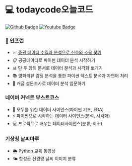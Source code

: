 # 💻 todaycode오늘코드
[![Github Badge](https://img.shields.io/badge/github-000000?style=flat-square&logo=github&link=https://github.com/corazzon)](https://github.com/corazzon)
[![Youtube Badge](https://img.shields.io/badge/Youtube-ff0000?style=flat-square&logo=youtube&link=https://www.youtube.com/c/todaycode)](https://www.youtube.com/c/todaycode)

### 🌱 인프런
- 📈 [증권 데이터 수집과 분석으로 신호와 소음 찾기](https://github.com/xoyeon/finance-data-analysis)
- 📋 공공데이터로 파이썬 데이터 분석 시작하기
- 📊 단 두 장의 문서로 데이터 분석과 시각화 뽀개기
- 📚 영화리뷰 감정 분석을 통한 파이썬 텍스트 분석과 자연어 처리
- 📑 캐글 설문조사로 데이터 분석 입문하기
### 네이버 커넥트 부스트코스
- 🐍 모두를 위한 데이터 사이언스(파이썬 기초, EDA)
- ⚡️ 파이썬으로 시작하는 데이터 사이언스(분석, 시각화)
- 💻 프로젝트로 배우는 데이터사이언스(분류, 회귀)
### 기상청 날씨마루
- 🌦 Python 교육 동영상
- 🌤 합성곱 신경망 날씨 이미지 분류
